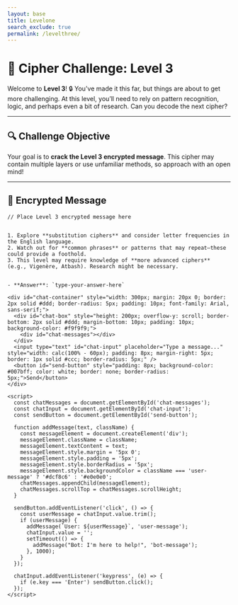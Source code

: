 ```yaml
---
layout: base 
title: Levelone 
search_exclude: true
permalink: /levelthree/
---
```




# 🔐 **Cipher Challenge: Level 3**

Welcome to **Level 3**! 🔒 You've made it this far, but things are about to get more challenging. At this level, you’ll need to rely on pattern recognition, logic, and perhaps even a bit of research. Can you decode the next cipher?

---

## 🔍 **Challenge Objective**

Your goal is to **crack the Level 3 encrypted message**. This cipher may contain multiple layers or use unfamiliar methods, so approach with an open mind!

---

## 📜 **Encrypted Message**

```plaintext
// Place Level 3 encrypted message here


1. Explore **substitution ciphers** and consider letter frequencies in the English language.
2. Watch out for **common phrases** or patterns that may repeat—these could provide a foothold.
3. This level may require knowledge of **more advanced ciphers** (e.g., Vigenère, Atbash). Research might be necessary.


- **Answer**: `type-your-answer-here`

<div id="chat-container" style="width: 300px; margin: 20px 0; border: 2px solid #ddd; border-radius: 5px; padding: 10px; font-family: Arial, sans-serif;">
  <div id="chat-box" style="height: 200px; overflow-y: scroll; border-bottom: 2px solid #ddd; margin-bottom: 10px; padding: 10px; background-color: #f9f9f9;">
    <div id="chat-messages"></div>
  </div>
  <input type="text" id="chat-input" placeholder="Type a message..." style="width: calc(100% - 60px); padding: 8px; margin-right: 5px; border: 1px solid #ccc; border-radius: 5px;" />
  <button id="send-button" style="padding: 8px; background-color: #007bff; color: white; border: none; border-radius: 5px;">Send</button>
</div>

<script>
  const chatMessages = document.getElementById('chat-messages');
  const chatInput = document.getElementById('chat-input');
  const sendButton = document.getElementById('send-button');

  function addMessage(text, className) {
    const messageElement = document.createElement('div');
    messageElement.className = className;
    messageElement.textContent = text;
    messageElement.style.margin = '5px 0';
    messageElement.style.padding = '5px';
    messageElement.style.borderRadius = '5px';
    messageElement.style.backgroundColor = className === 'user-message' ? '#dcf8c6' : '#e0e0e0';
    chatMessages.appendChild(messageElement);
    chatMessages.scrollTop = chatMessages.scrollHeight;
  }

  sendButton.addEventListener('click', () => {
    const userMessage = chatInput.value.trim();
    if (userMessage) {
      addMessage(`User: ${userMessage}`, 'user-message');
      chatInput.value = '';
      setTimeout(() => {
        addMessage("Bot: I'm here to help!", 'bot-message');
      }, 1000);
    }
  });

  chatInput.addEventListener('keypress', (e) => {
    if (e.key === 'Enter') sendButton.click();
  });
</script>
